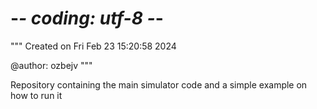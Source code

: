 # -*- coding: utf-8 -*-
"""
Created on Fri Feb 23 15:20:58 2024

@author: ozbejv
"""

Repository containing the main simulator code and a simple example on how to run it